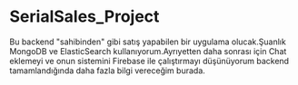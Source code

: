 # SerialSales_Project

Bu backend "sahibinden" gibi satış yapabilen bir uygulama olucak.Şuanlık MongoDB ve ElasticSearch kullanıyorum.Ayrıyetten daha sonrası için Chat eklemeyi ve onun sistemini Firebase ile çalıştırmayı düşünüyorum backend tamamlandığında daha fazla bilgi vereceğim burada.
